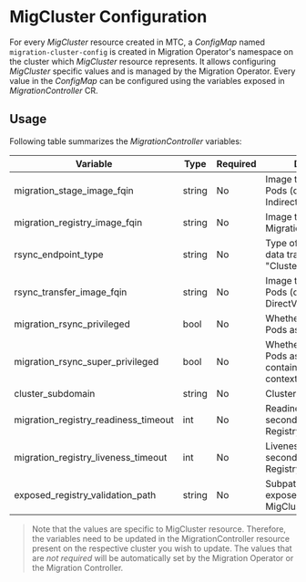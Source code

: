 # MigCluster Configuration

For every _MigCluster_ resource created in MTC, a _ConfigMap_ named `migration-cluster-config` is created in Migration Operator's namespace on the cluster which _MigCluster_ resource represents. It allows configuring _MigCluster_ specific values and is managed by the Migration Operator. Every value in the _ConfigMap_ can be configured using the variables exposed in _MigrationController_ CR.

## Usage

Following table summarizes the _MigrationController_ variables:

| Variable                             	| Type   	| Required 	| Description                                                              	                |
|--------------------------------------	|--------	|----------	|------------------------------------------------------------------------------------------	|
| migration_stage_image_fqin           	| string 	| No       	| Image to use for Stage Pods (only applicable to IndirectVolumeMigration) 	                |
| migration_registry_image_fqin        	| string 	| No       	| Image to use for Migration Registry                                      	                |
| rsync_endpoint_type                  	| string 	| No       	| Type of endpoint for data transfer ("Route", "ClusterIP", "NodePort")    	                |
| rsync_transfer_image_fqin            	| string 	| No       	| Image to use for Rsync Pods (only applicable to DirectVolumeMigration)   	                |
| migration_rsync_privileged           	| bool   	| No       	| Whether to run Rsync Pods as privileged or not                           	                |
| migration_rsync_super_privileged      | bool      | No        | Whether to run Rsync Pods as super privileged containers (spc_t selinux context) or not   |
| cluster_subdomain                    	| string 	| No       	| Cluster's subdomain                                                      	                |
| migration_registry_readiness_timeout 	| int    	| No       	| Readiness timeout (in seconds) for Migration Registry Deployment         	                |
| migration_registry_liveness_timeout  	| int    	| No       	| Liveness timeout (in seconds) for Migration Registry Deployment          	                |
| exposed_registry_validation_path     	| string 	| No       	| Subpath to validate exposed registry in a MigCluster (e.g. /v2)          	                |

> Note that the values are specific to MigCluster resource. Therefore, the variables need to be updated in the MigrationController resource present on the respective cluster you wish to update. The values that are *not required* will be automatically set by the Migration Operator or the Migration Controller.
